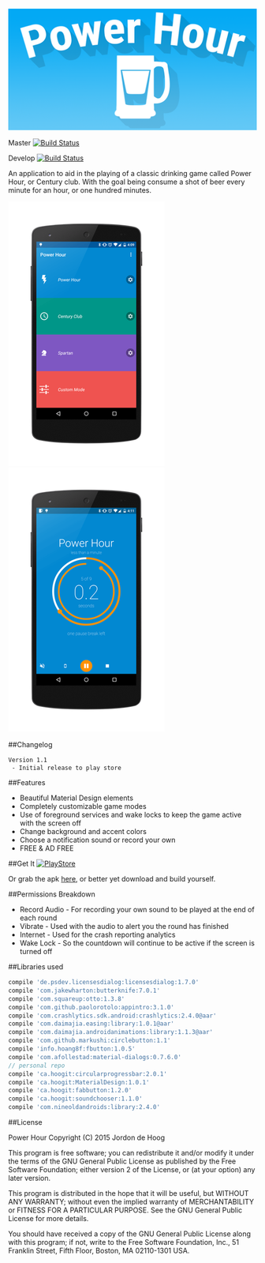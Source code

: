 ![PowerHour](raw/banner.png)

Master [![Build Status](https://ci.hoogit.ca/job/production.PowerHour/badge/icon)](https://ci.hoogit.ca/job/production.PowerHour/)

Develop [![Build Status](https://ci.hoogit.ca/job/staging.PowerHour/badge/icon)](https://ci.hoogit.ca/job/staging.PowerHour/)

An application to aid in the playing of a classic drinking game called Power Hour, or Century club.
With the goal being consume a shot of beer every minute for an hour, or one hundred minutes.

![Choose](raw/screen_start.png)
![Game](raw/screen_progress.png)

##Changelog
```
Version 1.1
 - Initial release to play store
```
##Features
- Beautiful Material Design elements
- Completely customizable game modes
- Use of foreground services and wake locks to keep the game active with the screen off
- Change background and accent colors
- Choose a notification sound or record your own
- FREE & AD FREE

##Get It
[![PlayStore](https://developer.android.com/images/brand/en_generic_rgb_wo_60.png)](https://play.google.com/store/apps/details?id=ca.hoogit.powerhour)

Or grab the apk [here](https://ci.hoogit.ca/job/production.PowerHour/), or better yet download and build yourself.

##Permissions Breakdown
- Record Audio - For recording your own sound to be played at the end of each round
- Vibrate - Used with the audio to alert you the round has finished
- Internet - Used for the crash reporting analytics
- Wake Lock - So the countdown will continue to be active if the screen is turned off

##Libraries used
```groovy
compile 'de.psdev.licensesdialog:licensesdialog:1.7.0'
compile 'com.jakewharton:butterknife:7.0.1'
compile 'com.squareup:otto:1.3.8'
compile 'com.github.paolorotolo:appintro:3.1.0'
compile 'com.crashlytics.sdk.android:crashlytics:2.4.0@aar'
compile 'com.daimajia.easing:library:1.0.1@aar'
compile 'com.daimajia.androidanimations:library:1.1.3@aar'
compile 'com.github.markushi:circlebutton:1.1'
compile 'info.hoang8f:fbutton:1.0.5'
compile 'com.afollestad:material-dialogs:0.7.6.0'
// personal repo
compile 'ca.hoogit:circularprogressbar:2.0.1'
compile 'ca.hoogit:MaterialDesign:1.0.1'
compile 'ca.hoogit:fabbutton:1.2.0'
compile 'ca.hoogit:soundchooser:1.1.0'
compile 'com.nineoldandroids:library:2.4.0'
```

##License

Power Hour
Copyright (C) 2015  Jordon de Hoog

This program is free software; you can redistribute it and/or modify
it under the terms of the GNU General Public License as published by
the Free Software Foundation; either version 2 of the License, or
(at your option) any later version.

This program is distributed in the hope that it will be useful,
but WITHOUT ANY WARRANTY; without even the implied warranty of
MERCHANTABILITY or FITNESS FOR A PARTICULAR PURPOSE.  See the
GNU General Public License for more details.

You should have received a copy of the GNU General Public License along
with this program; if not, write to the Free Software Foundation, Inc.,
51 Franklin Street, Fifth Floor, Boston, MA 02110-1301 USA.
